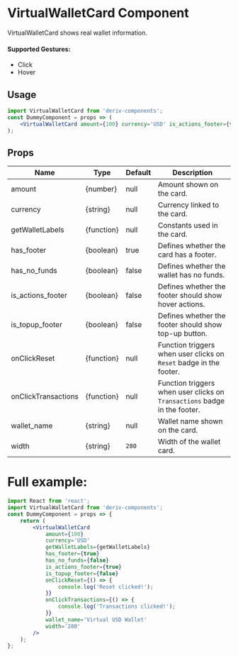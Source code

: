 # VirtualWalletCard Component

VirtualWalletCard shows real wallet information.

#### Supported Gestures:

-   Click
-   Hover

## Usage

```jsx
import VirtualWalletCard from 'deriv-components';
const DummyComponent = props => (
    <VirtualWalletCard amount={100} currency='USD' is_actions_footer={true} wallet_name='Credit/Debit USD Wallet' />
);
```

## Props

| Name                | Type       | Default | Description                                                               |
| ------------------- | ---------- | ------- | ------------------------------------------------------------------------- |
| amount              | {number}   | null    | Amount shown on the card.                                                 |
| currency            | {string}   | null    | Currency linked to the card.                                              |
| getWalletLabels     | {function} | null    | Constants used in the card.                                               |
| has_footer          | {boolean}  | true    | Defines whether the card has a footer.                                    |
| has_no_funds        | {boolean}  | false   | Defines whether the wallet has no funds.                                  |
| is_actions_footer   | {boolean}  | false   | Defines whether the footer should show hover actions.                     |
| is_topup_footer     | {boolean}  | false   | Defines whether the footer should show top-up button.                     |
| onClickReset        | {function} | null    | Function triggers when user clicks on `Reset` badge in the footer.        |
| onClickTransactions | {function} | null    | Function triggers when user clicks on `Transactions` badge in the footer. |
| wallet_name         | {string}   | null    | Wallet name shown on the card.                                            |
| width               | {string}   | `280`   | Width of the wallet card.                                                 |

# Full example:

```jsx
import React from 'react';
import VirtualWalletCard from 'deriv-components';
const DummyComponent = props => {
    return (
        <VirtualWalletCard
            amount={100}
            currency='USD'
            getWalletLabels={getWalletLabels}
            has_footer={true}
            has_no_funds={false}
            is_actions_footer={true}
            is_topup_footer={false}
            onClickReset={() => {
                console.log('Reset clicked!');
            }}
            onClickTransactions={() => {
                console.log('Transactions clicked!');
            }}
            wallet_name='Virtual USD Wallet'
            width='280'
        />
    );
};
```
